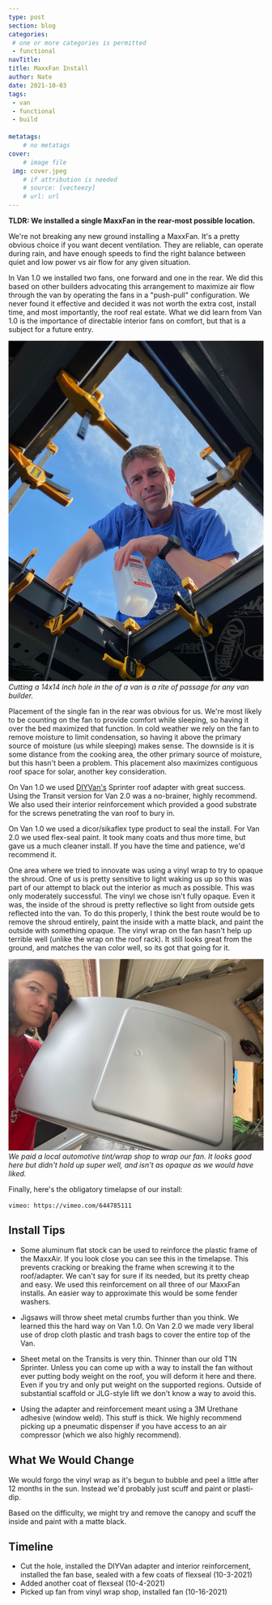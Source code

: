```yaml
---
type: post
section: blog
categories: 
 # one or more categories is permitted
 - functional
navTitle: 
title: MaxxFan Install
author: Nate
date: 2021-10-03
tags:
 - van
 - functional
 - build
 
metatags:
	# no metatags
cover: 
	# image file
 img: cover.jpeg
	# if attribution is needed
	# source: [vecteezy]
	# url: url
---
```


**TLDR: We installed a single MaxxFan in the rear-most possible location.**

We're not breaking any new ground installing a MaxxFan. It's a pretty obvious choice if you want decent ventilation.  They are reliable, can operate during rain, and have enough speeds to find the right balance between quiet and low power vs air flow for any given situation.

In Van 1.0 we installed two fans, one forward and one in the rear.  We did this based on other builders advocating this arrangement to maximize air flow through the van by operating the fans in a "push-pull" configuration.  We never found it effective and decided it was not worth the extra cost, install time, and most importantly, the roof real estate.  What we did learn from Van 1.0 is the importance of directable interior fans on comfort, but that is a subject for a future entry.

![cut hole](hole.jpeg)
_Cutting a 14x14 inch hole in the of a van is a rite of passage for any van builder._

Placement of the single fan in the rear was obvious for us.  We're most likely to be counting on the fan to provide comfort while sleeping, so having it over the bed maximized that function.  In cold weather we rely on the fan to remove moisture to limit condensation, so having it above the primary source of moisture (us while sleeping) makes sense.  The downside is it is some distance from the cooking area, the other primary source of moisture, but this hasn't been a problem.  This placement also maximizes contiguous roof space for solar, another key consideration.

On Van 1.0 we used [DIYVan's](https://diyvan.com/) Sprinter roof adapter with great success.  Using the Transit version for Van 2.0 was a no-brainer, highly recommend.  We also used their interior reinforcement which provided a good substrate for the screws penetrating the van roof to bury in.

On Van 1.0 we used a dicor/sikaflex type product to seal the install.  For Van 2.0 we used flex-seal paint.  It took many coats and thus more time, but gave us a much cleaner install.  If you have the time and patience, we'd recommend it.

One area where we tried to innovate was using a vinyl wrap to try to opaque the shroud.  One of us is pretty sensitive to light waking us up so this was part of our attempt to black out the interior as much as possible.  This was only moderately successful.  The vinyl we chose isn't fully opaque.  Even it was, the inside of the shroud is pretty reflective so light from outside gets reflected into the van.  To do this properly, I think the best route would be to remove the shroud entirely, paint the inside with a matte black, and paint the outside with something opaque.  The vinyl wrap on the fan hasn't help up terrible well (unlike the wrap on the roof rack).  It still looks great from the ground, and matches the van color well, so its got that going for it.

![vinyl wrapped fan](wrapped.jpeg)
_We paid a local automotive tint/wrap shop to wrap our fan.  It looks good here but didn't hold up super well, and isn't as opaque as we would have liked._

Finally, here's the obligatory timelapse of our install:

`vimeo: https://vimeo.com/644785111`

## Install Tips

* Some aluminum flat stock can be used to reinforce the plastic frame of the MaxxAir.  If you look close you can see this in the timelapse. This prevents cracking or breaking the frame when screwing it to the roof/adapter.  We can't say for sure if its needed, but its pretty cheap and easy.  We used this reinforcement on all three of our MaxxFan installs.  An easier way to approximate this would be some fender washers.

* Jigsaws will throw sheet metal crumbs further than you think.  We learned this the hard way on Van 1.0.  On Van 2.0 we made very liberal use of drop cloth plastic and trash bags to cover the entire top of the Van.

* Sheet metal on the Transits is very thin.  Thinner than our old T1N Sprinter.  Unless you can come up with a way to install the fan without ever putting body weight on the roof, you will deform it here and there.  Even if you try and only put weight on the supported regions. Outside of substantial scaffold or JLG-style lift we don't know a way to avoid this.

* Using the adapter and reinforcement meant using a 3M Urethane adhesive (window weld).  This stuff is thick.  We highly recommend picking up a pneumatic dispenser if you have access to an air compressor (which we also highly recommend).

## What We Would Change

We would forgo the vinyl wrap as it's begun to bubble and peel a little after 12 months in the sun.  Instead we'd probably just scuff and paint or plasti-dip.

Based on the difficulty, we might try and remove the canopy and scuff the inside and paint with a matte black.

## Timeline

* Cut the hole, installed the DIYVan adapter and interior reinforcement, installed the fan base, sealed with a few coats of flexseal (10-3-2021)
* Added another coat of flexseal (10-4-2021)
* Picked up fan from vinyl wrap shop, installed fan (10-16-2021)
